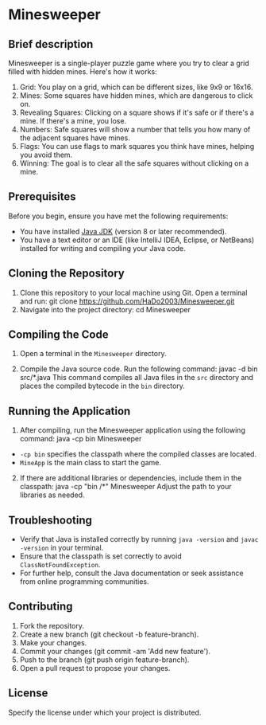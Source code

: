 # Minesweeper

## Brief description
Minesweeper is a single-player puzzle game where you try to clear a grid filled with hidden mines. Here's how it works:
1. Grid: You play on a grid, which can be different sizes, like 9x9 or 16x16.
2. Mines: Some squares have hidden mines, which are dangerous to click on.
3. Revealing Squares: Clicking on a square shows if it's safe or if there's a mine. If there's a mine, you lose.
4. Numbers: Safe squares will show a number that tells you how many of the adjacent squares have mines.
5. Flags: You can use flags to mark squares you think have mines, helping you avoid them.
6. Winning: The goal is to clear all the safe squares without clicking on a mine.

## Prerequisites
Before you begin, ensure you have met the following requirements:

- You have installed [Java JDK](https://www.oracle.com/java/technologies/javase-jdk11-downloads.html) (version 8 or later recommended).
- You have a text editor or an IDE (like IntelliJ IDEA, Eclipse, or NetBeans) installed for writing and compiling your Java code.

## Cloning the Repository

1. Clone this repository to your local machine using Git. Open a terminal and run:
  git clone https://github.com/HaDo2003/Minesweeper.git
2. Navigate into the project directory:
   cd Minesweeper
## Compiling the Code

1. Open a terminal in the `Minesweeper` directory.

2. Compile the Java source code. Run the following command:
   javac -d bin src/*.java
This command compiles all Java files in the `src` directory and places the compiled bytecode in the `bin` directory.

## Running the Application

1. After compiling, run the Minesweeper application using the following command:
   java -cp bin Minesweeper
- `-cp bin` specifies the classpath where the compiled classes are located.
- `MineApp` is the main class to start the game.

2. If there are additional libraries or dependencies, include them in the classpath:
   java -cp "bin
  /*" Minesweeper
Adjust the path to your libraries as needed.

## Troubleshooting

- Verify that Java is installed correctly by running `java -version` and `javac -version` in your terminal.
- Ensure that the classpath is set correctly to avoid `ClassNotFoundException`.
- For further help, consult the Java documentation or seek assistance from online programming communities.

## Contributing

1. Fork the repository.
2. Create a new branch (git checkout -b feature-branch).
3. Make your changes.
4. Commit your changes (git commit -am 'Add new feature').
5. Push to the branch (git push origin feature-branch).
6. Open a pull request to propose your changes.

## License

Specify the license under which your project is distributed.
